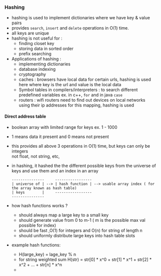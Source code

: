 ### Hashing 

- hashing is used to implement dictionaries where we have key & value pairs
- provides `search`, `insert` and `delete` operations in O(1) time.
- all keys are unique 
- hashing is not useful for :
    - finding closet key 
    - storing data in sorted order 
    - prefix searching 
- Applications of hashing :
    - implementing dictionaries 
    - database indexing 
    - cryptography 
    - caches : browsers have local data for certain urls, hashing is used here where key is the 
        url and value is the local data
    - Symbol tables in compilers/interpreters : to search different predefined variables
     ex. in c++, `for` and in java `case`
    - routers : wifi routers need to find out devices on local networks using their ip addresses 
        for this mapping, hashing is used 


#### Direct address table 
- boolean array with limited range for keys ex. 1 - 1000
- 1 means data it present and 0 means not present 
- this provides all above 3 operations in O(1) time, but keys can only be integers  
    not float, not string, etc,


- in hashing, it hashed the the different possible keys from the universe of keys and use them 
and an index in an array
    ``` 
    ---------------     -----------------
    | universe of | --> | hash function | --> usable array index ( for the array known as hash table)
    | keys        |     -----------------
    ---------------

    ```
- how hash functions works ?
    - should always map a large key to a small key 
    - should generate value from 0 to m-1 ( m is the possible max val possible for index)
    - should be fast ,O(1) for integers and O(n) for string of length n
    - should uniformly distribute large keys into hash table slots

- example hash functions:
    - H(large_key) = lage_key % n
    - for string weighted sum 
        H(str) = str[0] * x^0 + str[1] * x^1 + str[2] * x^2 + ... + str[n] * x^n
    - 




